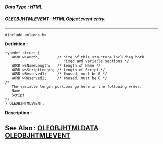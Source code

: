 ##### Data Type : HTML
##### OLEOBJHTMLEVENT - HTML Object event entry.
---
```
#include <oleods.h>
```

**Definition :**
```
typedef struct {
   WORD wLength;        /* Size of this structure including both
                           fixed and variable sections */
   WORD wsNameLength;   /* Length of Name */
   WORD wsScriptLength; /* Length of Script */
   WORD wReserved1;     /* Unused, must be 0 */
   WORD wReserved2;     /* Unused, must be 0 */
/*
   The variable length portions go here in the following order:
   Name
   Script 
*/
} OLEOBJHTMLEVENT;
```

**Description :**




**See Also :**
[OLEOBJHTMLDATA](/domino-c-api-docs/reference/Data/OLEOBJHTMLDATA)
[OLEOBJHTMLEVENT](/domino-c-api-docs/reference/Data/OLEOBJHTMLEVENT)
---
